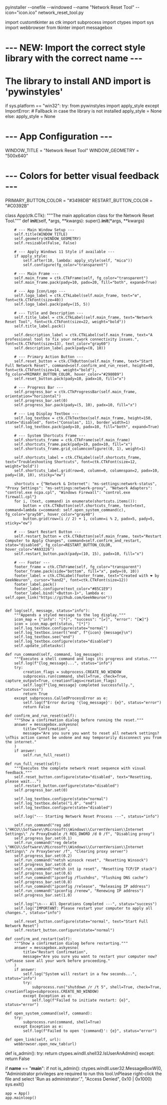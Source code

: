 
pyinstaller --onefile --windowed --name "Network Reset Tool" --icon="icon.ico" network_reset_tool.py


import customtkinter as ctk
import subprocess
import ctypes
import sys
import webbrowser
from tkinter import messagebox

# --- NEW: Import the correct style library with the correct name ---
# The library to install AND import is 'pywinstyles'
if sys.platform == "win32":
    try:
        from pywinstyles import apply_style
    except ImportError:
        # Fallback in case the library is not installed
        apply_style = None
else:
    apply_style = None

# --- App Configuration ---
WINDOW_TITLE = "Network Reset Tool"
WINDOW_GEOMETRY = "500x640"

# --- Colors for better visual feedback ---
PRIMARY_BUTTON_COLOR = "#3498DB"
RESTART_BUTTON_COLOR = "#C0392B"


class App(ctk.CTk):
    """The main application class for the Network Reset Tool."""
    def __init__(self, *args, **kwargs):
        super().__init__(*args, **kwargs)

        # --- Main Window Setup ---
        self.title(WINDOW_TITLE)
        self.geometry(WINDOW_GEOMETRY)
        self.resizable(False, False)
        
        # --- Apply Windows 11 Style if available ---
        if apply_style:
            self.after(10, lambda: apply_style(self, "mica"))
            self.configure(fg_color="transparent")

        # --- Main Frame ---
        self.main_frame = ctk.CTkFrame(self, fg_color="transparent")
        self.main_frame.pack(pady=10, padx=20, fill="both", expand=True)
        
        # --- App Icon/Logo ---
        self.logo_label = ctk.CTkLabel(self.main_frame, text="⚙️", font=ctk.CTkFont(size=40))
        self.logo_label.pack(pady=(15, 5)) 

        # --- Title and Description ---
        self.title_label = ctk.CTkLabel(self.main_frame, text="Network Reset Tool", font=ctk.CTkFont(size=22, weight="bold"))
        self.title_label.pack()
        
        self.description_label = ctk.CTkLabel(self.main_frame, text="A professional tool to fix your network connectivity issues.", font=ctk.CTkFont(size=13), text_color="gray60")
        self.description_label.pack(pady=(0, 10))

        # --- Primary Action Button ---
        self.reset_button = ctk.CTkButton(self.main_frame, text="Start Full Network Reset", command=self.confirm_and_run_reset, height=40, font=ctk.CTkFont(size=14, weight="bold"), fg_color=PRIMARY_BUTTON_COLOR, hover_color="#2980B9")
        self.reset_button.pack(pady=10, padx=10, fill="x")
        
        # --- Progress Bar ---
        self.progress_bar = ctk.CTkProgressBar(self.main_frame, orientation="horizontal")
        self.progress_bar.set(0)
        self.progress_bar.pack(pady=(5, 10), padx=10, fill="x")

        # --- Log Display Textbox ---
        self.log_textbox = ctk.CTkTextbox(self.main_frame, height=150, state="disabled", font=("Consolas", 11), border_width=1)
        self.log_textbox.pack(pady=10, padx=10, fill="both", expand=True)

        # --- System Shortcuts Frame ---
        self.shortcuts_frame = ctk.CTkFrame(self.main_frame)
        self.shortcuts_frame.pack(pady=10, padx=10, fill="x")
        self.shortcuts_frame.grid_columnconfigure((0, 1), weight=1)

        self.shortcuts_label = ctk.CTkLabel(self.shortcuts_frame, text="Troubleshooting Shortcuts", font=ctk.CTkFont(size=12, weight="bold"))
        self.shortcuts_label.grid(row=0, column=0, columnspan=2, padx=10, pady=(10, 10), sticky="ew")

        shortcuts = {"Network & Internet": "ms-settings:network-status", "Proxy Settings": "ms-settings:network-proxy", "Network Adapters": "control.exe ncpa.cpl", "Windows Firewall": "control.exe firewall.cpl"}
        for i, (text, command) in enumerate(shortcuts.items()):
            button = ctk.CTkButton(self.shortcuts_frame, text=text, command=lambda c=command: self.open_system_command(c), fg_color="gray50", hover_color="gray40")
            button.grid(row=(i // 2) + 1, column=i % 2, padx=5, pady=5, sticky="ew")
            
        # --- Smart Restart Button ---
        self.restart_button = ctk.CTkButton(self.main_frame, text="Restart Computer to Apply Changes", command=self.confirm_and_restart, state="disabled", fg_color=RESTART_BUTTON_COLOR, hover_color="#A93226")
        self.restart_button.pack(pady=(10, 15), padx=10, fill="x")
        
        # --- Footer ---
        footer_frame = ctk.CTkFrame(self, fg_color="transparent")
        footer_frame.pack(side="bottom", fill="x", pady=(0, 10))
        footer_label = ctk.CTkLabel(footer_frame, text="Created with ❤️ by GeekNeuron", cursor="hand2", font=ctk.CTkFont(size=12))
        footer_label.pack()
        footer_label.configure(text_color="#85C1E9")
        footer_label.bind("<Button-1>", lambda e: self.open_link("https://github.com/GeekNeuron"))


    def log(self, message, status="info"):
        """Appends a styled message to the log display."""
        icon_map = {"info": "[*]", "success": "[✔️]", "error": "[❌]"}
        icon = icon_map.get(status, "[*]")
        self.log_textbox.configure(state="normal")
        self.log_textbox.insert("end", f"{icon} {message}\n")
        self.log_textbox.see("end")
        self.log_textbox.configure(state="disabled")
        self.update_idletasks()

    def run_command(self, command, log_message):
        """Executes a shell command and logs its progress and status."""
        self.log(f"{log_message}...", status="info")
        try:
            creation_flags = subprocess.CREATE_NO_WINDOW
            subprocess.run(command, shell=True, check=True, capture_output=True, creationflags=creation_flags)
            self.log(f"{log_message} completed successfully.", status="success")
            return True
        except subprocess.CalledProcessError as e:
            self.log(f"Error during '{log_message}': {e}", status="error")
            return False

    def confirm_and_run_reset(self):
        """Show a confirmation dialog before running the reset."""
        answer = messagebox.askyesno(
            title="Confirmation",
            message="Are you sure you want to reset all network settings?\nThis action cannot be undone and may temporarily disconnect you from the internet."
        )
        if answer:
            self.run_full_reset()

    def run_full_reset(self):
        """Executes the complete network reset sequence with visual feedback."""
        self.reset_button.configure(state="disabled", text="Resetting, please wait...")
        self.restart_button.configure(state="disabled")
        self.progress_bar.set(0)
        
        self.log_textbox.configure(state="normal")
        self.log_textbox.delete("1.0", "end")
        self.log_textbox.configure(state="disabled")

        self.log("--- Starting Network Reset Process ---", status="info")
        
        self.run_command("reg add \"HKCU\\Software\\Microsoft\\Windows\\CurrentVersion\\Internet Settings\" /v ProxyEnable /t REG_DWORD /d 0 /f", "Disabling proxy")
        self.progress_bar.set(0.1)
        self.run_command("reg delete \"HKCU\\Software\\Microsoft\\Windows\\CurrentVersion\\Internet Settings\" /v ProxyServer /f", "Clearing proxy server")
        self.progress_bar.set(0.2)
        self.run_command("netsh winsock reset", "Resetting Winsock")
        self.progress_bar.set(0.4)
        self.run_command("netsh int ip reset", "Resetting TCP/IP stack")
        self.progress_bar.set(0.6)
        self.run_command("ipconfig /flushdns", "Flushing DNS cache")
        self.progress_bar.set(0.8)
        self.run_command("ipconfig /release", "Releasing IP address")
        self.run_command("ipconfig /renew", "Renewing IP address")
        self.progress_bar.set(1.0)

        self.log("\n--- All Operations Completed ---", status="success")
        self.log("IMPORTANT: Please restart your computer to apply all changes.", status="info")
        
        self.reset_button.configure(state="normal", text="Start Full Network Reset")
        self.restart_button.configure(state="normal")

    def confirm_and_restart(self):
        """Show a confirmation dialog before restarting."""
        answer = messagebox.askyesno(
            title="Restart Confirmation",
            message="Are you sure you want to restart your computer now?\nPlease save all your work before proceeding."
        )
        if answer:
            self.log("System will restart in a few seconds...", status="info")
            try:
                subprocess.run("shutdown /r /t 5", shell=True, check=True, creationflags=subprocess.CREATE_NO_WINDOW)
            except Exception as e:
                self.log(f"Failed to initiate restart: {e}", status="error")

    def open_system_command(self, command):
        try:
            subprocess.run(command, shell=True)
        except Exception as e:
            self.log(f"Failed to open '{command}': {e}", status="error")

    def open_link(self, url):
        webbrowser.open_new_tab(url)

def is_admin():
    try:
        return ctypes.windll.shell32.IsUserAnAdmin()
    except:
        return False

if __name__ == "__main__":
    if not is_admin():
        ctypes.windll.user32.MessageBoxW(0, "Administrator privileges are required to run this tool.\nPlease right-click the file and select 'Run as administrator'.", "Access Denied", 0x10 | 0x1000)
        sys.exit()

    app = App()
    app.mainloop()
